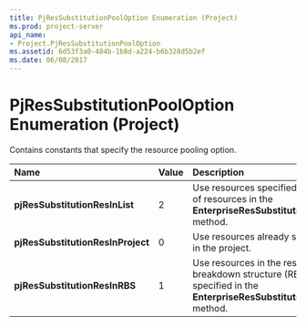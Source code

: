 ```yaml
---
title: PjResSubstitutionPoolOption Enumeration (Project)
ms.prod: project-server
api_name:
- Project.PjResSubstitutionPoolOption
ms.assetid: 6d53f3a0-484b-1b8d-a224-b6b328d5b2ef
ms.date: 06/08/2017
---
```



# PjResSubstitutionPoolOption Enumeration (Project)

Contains constants that specify the resource pooling option.



|**Name**|**Value**|**Description**|
|:-----|:-----|:-----|
|**pjResSubstitutionResInList**|2|Use resources specified in the list of resources in the  **EnterpriseResSubstitutionWizard** method.|
|**pjResSubstitutionResInProject**|0|Use resources already specified in the project.|
|**pjResSubstitutionResInRBS**|1|Use resources in the resouce breakdown structure (RBS) level specified in the  **EnterpriseResSubstitutionWizard** method.|

